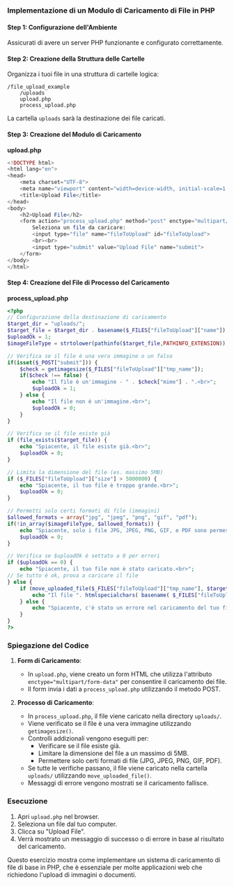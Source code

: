 ### Implementazione di un Modulo di Caricamento di File in PHP

#### Step 1: Configurazione dell'Ambiente
Assicurati di avere un server PHP funzionante e configurato correttamente.

#### Step 2: Creazione della Struttura delle Cartelle
Organizza i tuoi file in una struttura di cartelle logica:
```
/file_upload_example
    /uploads
    upload.php
    process_upload.php
```
La cartella `uploads` sarà la destinazione dei file caricati.

#### Step 3: Creazione del Modulo di Caricamento

**upload.php**
```php
<!DOCTYPE html>
<html lang="en">
<head>
    <meta charset="UTF-8">
    <meta name="viewport" content="width=device-width, initial-scale=1.0">
    <title>Upload File</title>
</head>
<body>
    <h2>Upload File</h2>
    <form action="process_upload.php" method="post" enctype="multipart/form-data">
        Seleziona un file da caricare:
        <input type="file" name="fileToUpload" id="fileToUpload">
        <br><br>
        <input type="submit" value="Upload File" name="submit">
    </form>
</body>
</html>
```
#### Step 4: Creazione del File di Processo del Caricamento

**process_upload.php**
```php
<?php
// Configurazione della destinazione di caricamento
$target_dir = "uploads/";
$target_file = $target_dir . basename($_FILES["fileToUpload"]["name"]);
$uploadOk = 1;
$imageFileType = strtolower(pathinfo($target_file,PATHINFO_EXTENSION));

// Verifica se il file è una vera immagine o un falso
if(isset($_POST["submit"])) {
    $check = getimagesize($_FILES["fileToUpload"]["tmp_name"]);
    if($check !== false) {
        echo "Il file è un'immagine - " . $check["mime"] . ".<br>";
        $uploadOk = 1;
    } else {
        echo "Il file non è un'immagine.<br>";
        $uploadOk = 0;
    }
}

// Verifica se il file esiste già
if (file_exists($target_file)) {
    echo "Spiacente, il file esiste già.<br>";
    $uploadOk = 0;
}

// Limita la dimensione del file (es. massimo 5MB)
if ($_FILES["fileToUpload"]["size"] > 5000000) {
    echo "Spiacente, il tuo file è troppo grande.<br>";
    $uploadOk = 0;
}

// Permetti solo certi formati di file (immagini)
$allowed_formats = array("jpg", "jpeg", "png", "gif", "pdf");
if(!in_array($imageFileType, $allowed_formats)) {
    echo "Spiacente, solo i file JPG, JPEG, PNG, GIF, e PDF sono permessi.<br>";
    $uploadOk = 0;
}

// Verifica se $uploadOk è settato a 0 per errori
if ($uploadOk == 0) {
    echo "Spiacente, il tuo file non è stato caricato.<br>";
// Se tutto è ok, prova a caricare il file
} else {
    if (move_uploaded_file($_FILES["fileToUpload"]["tmp_name"], $target_file)) {
        echo "Il file ". htmlspecialchars( basename( $_FILES["fileToUpload"]["name"])). " è stato caricato.";
    } else {
        echo "Spiacente, c'è stato un errore nel caricamento del tuo file.";
    }
}
?>
```

### Spiegazione del Codice

1. **Form di Caricamento**:
   - In `upload.php`, viene creato un form HTML che utilizza l'attributo `enctype="multipart/form-data"` per consentire il caricamento dei file.
   - Il form invia i dati a `process_upload.php` utilizzando il metodo POST.

2. **Processo di Caricamento**:
   - In `process_upload.php`, il file viene caricato nella directory `uploads/`.
   - Viene verificato se il file è una vera immagine utilizzando `getimagesize()`.
   - Controlli addizionali vengono eseguiti per:
     - Verificare se il file esiste già.
     - Limitare la dimensione del file a un massimo di 5MB.
     - Permettere solo certi formati di file (JPG, JPEG, PNG, GIF, PDF).
   - Se tutte le verifiche passano, il file viene caricato nella cartella `uploads/` utilizzando `move_uploaded_file()`.
   - Messaggi di errore vengono mostrati se il caricamento fallisce.

### Esecuzione
1. Apri `upload.php` nel browser.
2. Seleziona un file dal tuo computer.
3. Clicca su "Upload File".
4. Verrà mostrato un messaggio di successo o di errore in base al risultato del caricamento.

Questo esercizio mostra come implementare un sistema di caricamento di file di base in PHP, che è essenziale per molte applicazioni web che richiedono l'upload di immagini o documenti.